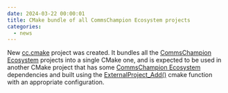```yaml
---
date: 2024-03-22 00:00:01
title: CMake bundle of all CommsChampion Ecosystem projects
categories:
  - news
---
```


New [cc.cmake](https://github.com/commschamp/cc.cmake) project was created.
It bundles all the [CommsChampion Ecosystem](https://commschamp.github.io/) projects
into a single CMake one, and is expected to be used in another CMake project that has some
[CommsChampion Ecosystem](https://commschamp.github.io/) dependencies and built using
the [ExternalProject_Add()](https://cmake.org/cmake/help/latest/module/ExternalProject.html) cmake
function with an appropriate configuration.

